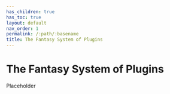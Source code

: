 ```yaml
---
has_children: true
has_toc: true
layout: default
nav_order: 1
permalink: /:path/:basename
title: The Fantasy System of Plugins
---
```


# The Fantasy System of Plugins

Placeholder

